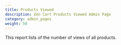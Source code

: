 ```yaml
---
title: Products Viewed 
description: Zen Cart Products Viewed Admin Page
category: admin_pages
weight: 50
---
```


This report lists of the number of views of all products.

